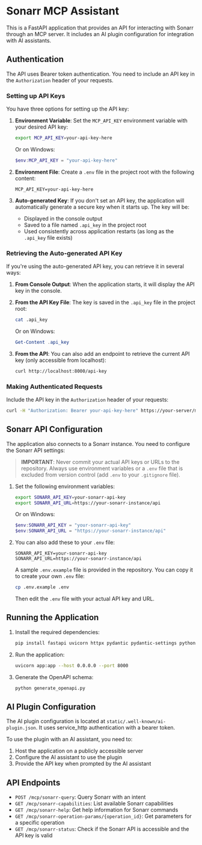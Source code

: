 # Sonarr MCP Assistant

This is a FastAPI application that provides an API for interacting with Sonarr through an MCP server. It includes an AI plugin configuration for integration with AI assistants.

## Authentication

The API uses Bearer token authentication. You need to include an API key in the `Authorization` header of your requests.

### Setting up API Keys

You have three options for setting up the API key:

1. **Environment Variable**: Set the `MCP_API_KEY` environment variable with your desired API key:

   ```bash
   export MCP_API_KEY=your-api-key-here
   ```

   Or on Windows:

   ```powershell
   $env:MCP_API_KEY = "your-api-key-here"
   ```

2. **Environment File**: Create a `.env` file in the project root with the following content:

   ```
   MCP_API_KEY=your-api-key-here
   ```

3. **Auto-generated Key**: If you don't set an API key, the application will automatically generate a secure key when it starts up. The key will be:
   - Displayed in the console output
   - Saved to a file named `.api_key` in the project root
   - Used consistently across application restarts (as long as the `.api_key` file exists)

### Retrieving the Auto-generated API Key

If you're using the auto-generated API key, you can retrieve it in several ways:

1. **From Console Output**: When the application starts, it will display the API key in the console.

2. **From the API Key File**: The key is saved in the `.api_key` file in the project root:

   ```bash
   cat .api_key
   ```

   Or on Windows:

   ```powershell
   Get-Content .api_key
   ```

3. **From the API**: You can also add an endpoint to retrieve the current API key (only accessible from localhost):

   ```bash
   curl http://localhost:8000/api-key
   ```

### Making Authenticated Requests

Include the API key in the `Authorization` header of your requests:

```bash
curl -H "Authorization: Bearer your-api-key-here" https://your-server/mcp/sonarr-status
```

## Sonarr API Configuration

The application also connects to a Sonarr instance. You need to configure the Sonarr API settings:

> **IMPORTANT**: Never commit your actual API keys or URLs to the repository. Always use environment variables or a `.env` file that is excluded from version control (add `.env` to your `.gitignore` file).

1. Set the following environment variables:

   ```bash
   export SONARR_API_KEY=your-sonarr-api-key
   export SONARR_API_URL=https://your-sonarr-instance/api
   ```

   Or on Windows:

   ```powershell
   $env:SONARR_API_KEY = "your-sonarr-api-key"
   $env:SONARR_API_URL = "https://your-sonarr-instance/api"
   ```

2. You can also add these to your `.env` file:

   ```
   SONARR_API_KEY=your-sonarr-api-key
   SONARR_API_URL=https://your-sonarr-instance/api
   ```

   A sample `.env.example` file is provided in the repository. You can copy it to create your own `.env` file:

   ```bash
   cp .env.example .env
   ```

   Then edit the `.env` file with your actual API key and URL.

## Running the Application

1. Install the required dependencies:

   ```bash
   pip install fastapi uvicorn httpx pydantic pydantic-settings python-dotenv
   ```

2. Run the application:

   ```bash
   uvicorn app:app --host 0.0.0.0 --port 8000
   ```

3. Generate the OpenAPI schema:

   ```bash
   python generate_openapi.py
   ```

## AI Plugin Configuration

The AI plugin configuration is located at `static/.well-known/ai-plugin.json`. It uses service_http authentication with a bearer token.

To use the plugin with an AI assistant, you need to:

1. Host the application on a publicly accessible server
2. Configure the AI assistant to use the plugin
3. Provide the API key when prompted by the AI assistant

## API Endpoints

- `POST /mcp/sonarr-query`: Query Sonarr with an intent
- `GET /mcp/sonarr-capabilities`: List available Sonarr capabilities
- `GET /mcp/sonarr-help`: Get help information for Sonarr commands
- `GET /mcp/sonarr-operation-params/{operation_id}`: Get parameters for a specific operation
- `GET /mcp/sonarr-status`: Check if the Sonarr API is accessible and the API key is valid